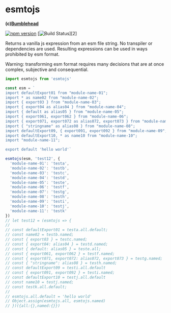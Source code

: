 esmtojs
=======
**(c)[Bumblehead][0]**

[![npm version](https://badge.fury.io/js/esmtojs.svg)](https://badge.fury.io/js/esmtojs) [![Build Status](https://github.com/iambumblehead/esmtojs/workflows/test/badge.svg)][2]

Returns a vanilla js expression from an esm file string. No transpiler or dependencies are used. Resulting expressions can be used in ways prohibited by esm format.

Warning: transforming esm format requires many decisions that are at once complex, subjective and consequential.
```javascript
import esmtojs from 'esmtojs'

const esm = `
import defaultExport01 from "module-name-01";
import * as name02 from "module-name-02";
import { export03 } from "module-name-03";
import { export04 as alias04 } from "module-name-04";
import { default as alias05 } from "module-name-05";
import { export061, export062 } from "module-name-06";
import { export071, export072 as alias072, export073 } from "module-name-07";
import { "stringname" as alias08 } from "module-name-08";
import defaultExport09, { export091, export092 } from "module-name-09";
import defaultExport10, * as name10 from "module-name-10";
import "module-name-11";

export default 'hello world'`

esmtojs(esm, 'test12', {
  'module-name-01': 'testa',
  'module-name-02': 'testb',
  'module-name-03': 'testc',
  'module-name-04': 'testd',
  'module-name-05': 'teste',
  'module-name-06': 'testf',
  'module-name-07': 'testg',
  'module-name-08': 'testh',
  'module-name-09': 'testi',
  'module-name-10': 'testj',
  'module-name-11': 'testk'
})
// let test12 = (esmtojs => {
//
// const defaultExport01 = testa.all.default;
// const name02 = testb.named;
// const { export03 } = testc.named;
// const { export04: alias04 } = testd.named;
// const { default: alias05 } = teste.all;
// const { export061, export062 } = testf.named;
// const { export071, export072: alias072, export073 } = testg.named;
// const { "stringname": alias08 } = testh.named;
// const defaultExport09 = testi.all.default
// const { export091, export092 } = testi.named;
// const defaultExport10 = testj.all.default
// const name10 = testj.named;
// const testk.all.default;
//
// esmtojs.all.default = 'hello world'
// Object.assign(esmtojs.all, esmtojs.named)
// })({all:{},named:{}})
```

[0]: http://www.bumblehead.com "bumblehead"
